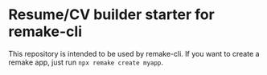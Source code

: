 # Resume/CV builder starter for remake-cli

This repository is intended to be used by remake-cli.
If you want to create a remake app, just run `npx remake create myapp`.